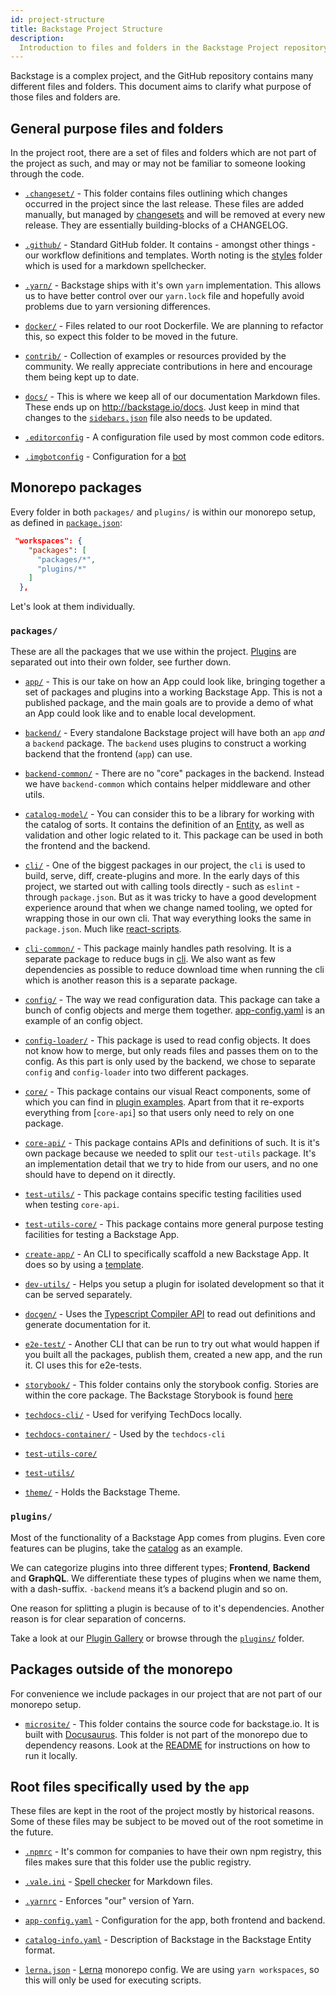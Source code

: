 ```yaml
---
id: project-structure
title: Backstage Project Structure
description:
  Introduction to files and folders in the Backstage Project repository
---
```


Backstage is a complex project, and the GitHub repository contains many
different files and folders. This document aims to clarify what purpose of those
files and folders are.

## General purpose files and folders

In the project root, there are a set of files and folders which are not part of
the project as such, and may or may not be familiar to someone looking through
the code.

- [`.changeset/`](https://github.com/spotify/backstage/tree/master/.changeset) -
  This folder contains files outlining which changes occurred in the project
  since the last release. These files are added manually, but managed by
  [changesets](https://github.com/atlassian/changesets) and will be removed at
  every new release. They are essentially building-blocks of a CHANGELOG.

- [`.github/`](https://github.com/spotify/backstage/tree/master/.github) -
  Standard GitHub folder. It contains - amongst other things - our workflow
  definitions and templates. Worth noting is the
  [styles](https://github.com/spotify/backstage/tree/master/.github/styles)
  folder which is used for a markdown spellchecker.

- [`.yarn/`](https://github.com/spotify/backstage/tree/master/.yarn) - Backstage
  ships with it's own `yarn` implementation. This allows us to have better
  control over our `yarn.lock` file and hopefully avoid problems due to yarn
  versioning differences.

- [`docker/`](https://github.com/spotify/backstage/tree/master/docker) - Files
  related to our root Dockerfile. We are planning to refactor this, so expect
  this folder to be moved in the future.

- [`contrib/`](https://github.com/spotify/backstage/tree/master/contrib) -
  Collection of examples or resources provided by the community. We really
  appreciate contributions in here and encourage them being kept up to date.

- [`docs/`](https://github.com/spotify/backstage/tree/master/docs) - This is
  where we keep all of our documentation Markdown files. These ends up on
  http://backstage.io/docs. Just keep in mind that changes to the
  [`sidebars.json`](https://github.com/spotify/backstage/blob/master/microsite/sidebars.json)
  file also needs to be updated.

- [`.editorconfig`](https://github.com/spotify/backstage/tree/master/.editorconfig) -
  A configuration file used by most common code editors.

- [`.imgbotconfig`](https://github.com/spotify/backstage/tree/master/.imgbotconfig) -
  Configuration for a [bot](https://imgbot.net/)

## Monorepo packages

Every folder in both `packages/` and `plugins/` is within our monorepo setup, as
defined in
[`package.json`](https://github.com/spotify/backstage/blob/master/package.json):

```json
 "workspaces": {
    "packages": [
      "packages/*",
      "plugins/*"
    ]
  },
```

Let's look at them individually.

### `packages/`

These are all the packages that we use within the project. [Plugins](#plugins)
are separated out into their own folder, see further down.

- [`app/`](https://github.com/spotify/backstage/tree/master/packages/app) - This
  is our take on how an App could look like, bringing together a set of packages
  and plugins into a working Backstage App. This is not a published package, and
  the main goals are to provide a demo of what an App could look like and to
  enable local development.

- [`backend/`](https://github.com/spotify/backstage/tree/master/packages/backend) -
  Every standalone Backstage project will have both an `app` _and_ a `backend`
  package. The `backend` uses plugins to construct a working backend that the
  frontend (`app`) can use.

- [`backend-common/`](https://github.com/spotify/backstage/tree/master/packages/backend-common) -
  There are no "core" packages in the backend. Instead we have `backend-common`
  which contains helper middleware and other utils.

- [`catalog-model/`](https://github.com/spotify/backstage/tree/master/packages/catalog-model) -
  You can consider this to be a library for working with the catalog of sorts.
  It contains the definition of an
  [Entity](https://backstage.io/docs/features/software-catalog/references#docsNav),
  as well as validation and other logic related to it. This package can be used
  in both the frontend and the backend.

- [`cli/`](https://github.com/spotify/backstage/tree/master/packages/cli) - One
  of the biggest packages in our project, the `cli` is used to build, serve,
  diff, create-plugins and more. In the early days of this project, we started
  out with calling tools directly - such as `eslint` - through `package.json`.
  But as it was tricky to have a good development experience around that when we
  change named tooling, we opted for wrapping those in our own cli. That way
  everything looks the same in `package.json`. Much like
  [react-scripts](https://github.com/facebook/create-react-app/tree/master/packages/react-scripts).

- [`cli-common/`](https://github.com/spotify/backstage/tree/master/packages/cli-common) -
  This package mainly handles path resolving. It is a separate package to reduce
  bugs in [cli](https://github.com/spotify/backstage/tree/master/packages/cli).
  We also want as few dependencies as possible to reduce download time when
  running the cli which is another reason this is a separate package.

- [`config/`](https://github.com/spotify/backstage/tree/master/packages/config) -
  The way we read configuration data. This package can take a bunch of config
  objects and merge them together.
  [app-config.yaml](https://github.com/spotify/backstage/blob/master/app-config.yaml)
  is an example of an config object.

- [`config-loader/`](https://github.com/spotify/backstage/tree/master/packages/config-loader) -
  This package is used to read config objects. It does not know how to merge,
  but only reads files and passes them on to the config. As this part is only
  used by the backend, we chose to separate `config` and `config-loader` into
  two different packages.

- [`core/`](https://github.com/spotify/backstage/tree/master/packages/core) -
  This package contains our visual React components, some of which you can find
  in
  [plugin examples](https://backstage.io/storybook/?path=/story/plugins-examples--plugin-with-data).
  Apart from that it re-exports everything from [`core-api`] so that users only
  need to rely on one package.

- [`core-api/`](https://github.com/spotify/backstage/tree/master/packages/core-api) -
  This package contains APIs and definitions of such. It is it's own package
  because we needed to split our `test-utils` package. It's an implementation
  detail that we try to hide from our users, and no one should have to depend on
  it directly.

- [`test-utils/`](https://github.com/spotify/backstage/tree/master/packages/test-utils) -
  This package contains specific testing facilities used when testing
  `core-api`.

- [`test-utils-core/`](https://github.com/spotify/backstage/tree/master/packages/test-utils-core) -
  This package contains more general purpose testing facilities for testing a
  Backstage App.

- [`create-app/`](https://github.com/spotify/backstage/tree/master/packages/create-app) -
  An CLI to specifically scaffold a new Backstage App. It does so by using a
  [template](https://github.com/spotify/backstage/tree/master/packages/create-app/templates/default-app).

- [`dev-utils/`](https://github.com/spotify/backstage/tree/master/packages/dev-utils) -
  Helps you setup a plugin for isolated development so that it can be served
  separately.

- [`docgen/`](https://github.com/spotify/backstage/tree/master/packages/docgen) -
  Uses the
  [Typescript Compiler API](https://github.com/Microsoft/TypeScript/wiki/Using-the-Compiler-API)
  to read out definitions and generate documentation for it.

- [`e2e-test/`](https://github.com/spotify/backstage/tree/master/packages/e2e-test) -
  Another CLI that can be run to try out what would happen if you built all the
  packages, publish them, created a new app, and the run it. CI uses this for
  e2e-tests.

- [`storybook/`](https://github.com/spotify/backstage/tree/master/packages/storybook) -
  This folder contains only the storybook config. Stories are within the core
  package. The Backstage Storybook is found
  [here](https://backstage.io/storybook)

- [`techdocs-cli/`](https://github.com/spotify/backstage/tree/master/packages/techdocs-cli) -
  Used for verifying TechDocs locally.

- [`techdocs-container/`](https://github.com/spotify/backstage/tree/master/packages/techdocs-container) -
  Used by the `techdocs-cli`

- [`test-utils-core/`](https://github.com/spotify/backstage/tree/master/packages/test-utils-core)

- [`test-utils/`](https://github.com/spotify/backstage/tree/master/packages/test-utils)

- [`theme/`](https://github.com/spotify/backstage/tree/master/packages/theme) -
  Holds the Backstage Theme.

### `plugins/`

Most of the functionality of a Backstage App comes from plugins. Even core
features can be plugins, take the
[catalog](https://github.com/spotify/backstage/tree/master/plugins/catalog) as
an example.

We can categorize plugins into three different types; **Frontend**, **Backend**
and **GraphQL**. We differentiate these types of plugins when we name them, with
a dash-suffix. `-backend` means it’s a backend plugin and so on.

One reason for splitting a plugin is because of to it's dependencies. Another
reason is for clear separation of concerns.

Take a look at our [Plugin Gallery](https://backstage.io/plugins) or browse
through the
[`plugins/`](https://github.com/spotify/backstage/tree/master/plugins) folder.

## Packages outside of the monorepo

For convenience we include packages in our project that are not part of our
monorepo setup.

- [`microsite/`](https://github.com/spotify/backstage/blob/master/microsite) -
  This folder contains the source code for backstage.io. It is built with
  [Docusaurus](https://docusaurus.io/). This folder is not part of the monorepo
  due to dependency reasons. Look at the
  [README](https://github.com/spotify/backstage/blob/master/microsite/README.md)
  for instructions on how to run it locally.

## Root files specifically used by the `app`

These files are kept in the root of the project mostly by historical reasons.
Some of these files may be subject to be moved out of the root sometime in the
future.

- [`.npmrc`](https://github.com/spotify/backstage/tree/master/.npmrc) - It's
  common for companies to have their own npm registry, this files makes sure
  that this folder use the public registry.

- [`.vale.ini`](https://github.com/spotify/backstage/tree/master/.vale.ini) -
  [Spell checker](https://github.com/errata-ai/vale) for Markdown files.

- [`.yarnrc`](https://github.com/spotify/backstage/tree/master/.yarnrc) -
  Enforces "our" version of Yarn.

- [`app-config.yaml`](https://github.com/spotify/backstage/tree/master/app-config.yaml) -
  Configuration for the app, both frontend and backend.

- [`catalog-info.yaml`](https://github.com/spotify/backstage/tree/master/catalog-info.yaml) -
  Description of Backstage in the Backstage Entity format.

- [`lerna.json`](https://github.com/spotify/backstage/tree/master/lerna.json) -
  [Lerna](https://github.com/lerna/lerna) monorepo config. We are using
  `yarn workspaces`, so this will only be used for executing scripts.
